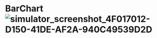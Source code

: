 # BarChart![simulator_screenshot_4F017012-D150-41DE-AF2A-940C49539D2D](https://github.com/Avinashgupta137/BarChart/assets/80776756/0cc1d95c-a62c-4a31-ac65-ac3bb3f18a59)
